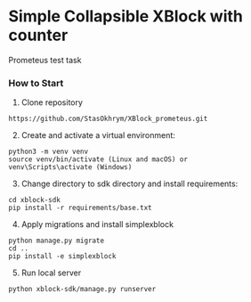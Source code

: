 # Simple Collapsible XBlock with counter

Prometeus test task

### How to Start

1. Clone repository
```
https://github.com/StasOkhrym/XBlock_prometeus.git
```
2. Create and activate a virtual environment:  
```
python3 -m venv venv
source venv/bin/activate (Linux and macOS) or 
venv\Scripts\activate (Windows)
```

3. Change directory to sdk directory and install requirements:
```
cd xblock-sdk
pip install -r requirements/base.txt
```
4. Apply migrations and install simplexblock
```
python manage.py migrate
cd ..
pip install -e simplexblock
```
5. Run local server 
```
python xblock-sdk/manage.py runserver
```